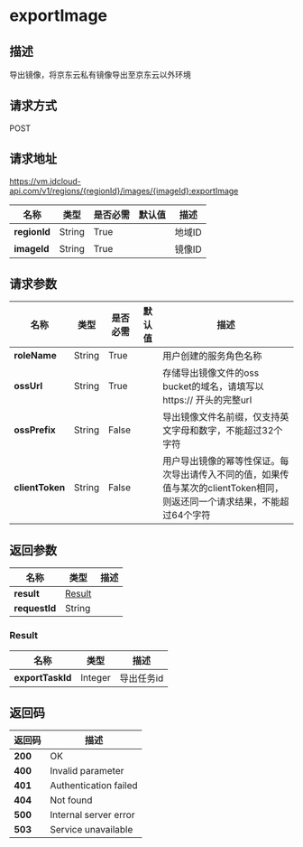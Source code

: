 # exportImage


## 描述
导出镜像，将京东云私有镜像导出至京东云以外环境


## 请求方式
POST

## 请求地址
https://vm.jdcloud-api.com/v1/regions/{regionId}/images/{imageId}:exportImage

|名称|类型|是否必需|默认值|描述|
|---|---|---|---|---|
|**regionId**|String|True| |地域ID|
|**imageId**|String|True| |镜像ID|

## 请求参数
|名称|类型|是否必需|默认值|描述|
|---|---|---|---|---|
|**roleName**|String|True| |用户创建的服务角色名称|
|**ossUrl**|String|True| |存储导出镜像文件的oss bucket的域名，请填写以 https:// 开头的完整url|
|**ossPrefix**|String|False| |导出镜像文件名前缀，仅支持英文字母和数字，不能超过32个字符|
|**clientToken**|String|False| |用户导出镜像的幂等性保证。每次导出请传入不同的值，如果传值与某次的clientToken相同，则返还同一个请求结果，不能超过64个字符|


## 返回参数
|名称|类型|描述|
|---|---|---|
|**result**|[Result](#result)| |
|**requestId**|String| |

### <div id="Result">Result</div>
|名称|类型|描述|
|---|---|---|
|**exportTaskId**|Integer|导出任务id|

## 返回码
|返回码|描述|
|---|---|
|**200**|OK|
|**400**|Invalid parameter|
|**401**|Authentication failed|
|**404**|Not found|
|**500**|Internal server error|
|**503**|Service unavailable|
